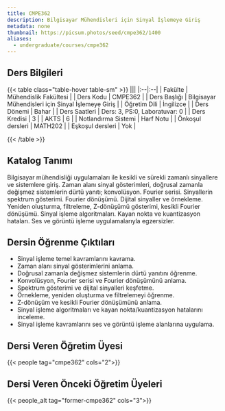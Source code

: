```yaml
---
title: CMPE362
description: Bilgisayar Mühendisleri için Sinyal İşlemeye Giriş
metadata: none
thumbnail: https://picsum.photos/seed/cmpe362/1400
aliases:
  - undergraduate/courses/cmpe362
---
```


## Ders Bilgileri

<!-- prettier-ignore-start -->
{{< table class="table-hover table-sm" >}}
|||
|:--|:--|
| Fakülte | Mühendislik Fakültesi |
| Ders Kodu | CMPE362 |
| Ders Başlığı | Bilgisayar Mühendisleri için Sinyal İşlemeye Giriş |
| Öğretim Dili | İngilizce |
| Ders Dönemi | Bahar |
| Ders Saatleri | Ders: 3, PS:0, Laboratuvar: 0 |
| Ders Kredisi | 3 |
| AKTS | 6 |
| Notlandırma Sistemi | Harf Notu |
| Önkoşul dersleri | MATH202 |
| Eşkoşul dersleri | Yok |

{{< /table >}}
<!-- prettier-ignore-end -->

## Katalog Tanımı

Bilgisayar mühendisliği uygulamaları ile kesikli ve sürekli zamanlı sinyallere ve sistemlere giriş. Zaman alanı sinyal gösterimleri, doğrusal zamanla değişmez sistemlerin dürtü yanıtı; konvolüsyon. Fourier serisi. Sinyallerin spektrum gösterimi. Fourier dönüşümü. Dijital sinyaller ve örnekleme. Yeniden oluşturma, filtreleme, Z-dönüşümü gösterimi, kesikli Fourier dönüşümü. Sinyal işleme algoritmaları. Kayan nokta ve kuantizasyon hataları. Ses ve görüntü işleme uygulamalarıyla egzersizler.

## Dersin Öğrenme Çıktıları

- Sinyal işleme temel kavramlarını kavrama.
- Zaman alanı sinyal gösterimlerini anlama.
- Doğrusal zamanla değişmez sistemlerin dürtü yanıtını öğrenme.
- Konvolüsyon, Fourier serisi ve Fourier dönüşümünü anlama.
- Spektrum gösterimi ve dijital sinyalleri keşfetme.
- Örnekleme, yeniden oluşturma ve filtrelemeyi öğrenme.
- Z-dönüşüm ve kesikli Fourier dönüşümünü anlama.
- Sinyal işleme algoritmaları ve kayan nokta/kuantizasyon hatalarını inceleme.
- Sinyal işleme kavramlarını ses ve görüntü işleme alanlarına uygulama.

## Dersi Veren Öğretim Üyesi

{{< people tag="cmpe362" cols="2">}}

## Dersi Veren Önceki Öğretim Üyeleri

{{< people_alt tag="former-cmpe362" cols="3">}}

